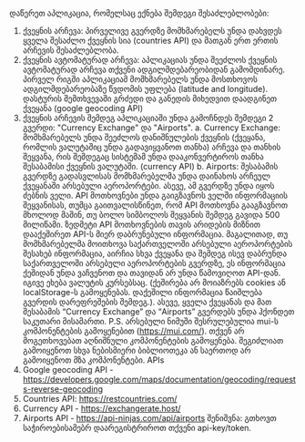 დაწერეთ აპლიკაცია, რომელსაც ექნება შემდეგი შესაძლებლობები:

1. ქვეყნის არჩევა: პირველივე გვერდზე მომხმარებელს უნდა დახვდეს ყველა შესაძლო ქვეყნის სია (countries API) და მათგან ერთ ერთის არჩევის შესაძლებლობა.
2. ქვეყნის ავტომატურად არჩევა: აპლიკაციას უნდა შეეძლოს ქვეყნის ავტომატურად არჩევა თქვენი ადგილმდებარეობიდან გამომდინარე. პირველ რიგში აპლიკაციამ მომხმარებელს უნდა მოსთხოვოს ადგილმდებარეობაზე წვდომის უფლება (latitude and longitude). დასტურის შემთხვევაში გრძედი და განედის მიხედვით დაადგინეთ ქვეყანა (google geocoding API)
3. ქვეყნის არჩევის შემდეგ აპლიკაციაში უნდა გამოჩნდეს შემდეგი 2 გვერდი: "Currency Exchange" და "Airports".
   a. Currency Exchange: მომხმარებელს უნდა შეეძლოს დანიშნულების ქვეყნის (ქვეყანა, რომლის ვალუტაშიც უნდა გადავიყვანოთ თანხა) არჩევა და თანხის შეყვანა, რის შემდეგაც სისტემამ უნდა დააკონვერტიროს თანხა შესაბამისი ქვეყნის ვალუტაში. (currency API)
   b. Airports: შესაბამის გვერდზე გადასვლისას მომხმარებელმა უნდა დაინახოს არჩეულ ქვეყანაში არსებული აეროპორტები. ასევე, ამ გვერდზე უნდა იყოს ძებნის ველი. API მოთხოვნები უნდა გაიგზავნოს ველში ინფორმაციის შეყვანისას, თუმცა გაითვალისწინეთ, რომ API მოთხოვნა გააგზავნოთ მხოლოდ მაშინ, თუ ბოლო სიმბოლოს შეყვანის შემდეგ გავიდა 500 მილიწამი.
   ზედმეტი API მოთხოვნების თავის არიდების მიზნით დააქეშირეთ API-ს მიერ დაბრუნებული ინფორმაცია. მაგალითად, თუ მომხმარებელმა მოითხოვა საქართველოში არსებული აეროპორტების შესახებ ინფორმაცია, აირჩია სხვა ქვეყანა და შემდეგ ისევ დაბრუნდა საქართველოში არსებული აეროპორტების გვერდზე, ეს ინფორმაცია ქეშიდან უნდა ვაჩვენოთ და თავიდან არ უნდა წამოვიღოთ API-დან. იგივე ეხება ვალუტის კურსებსაც. (ქეშირება არ მოიაზრებს cookies ან localStorage-ს გამოყენებას. დაქეშილი ინფორმაცია წაიშლება გვერდის დარეფრეშების შემდეგ.). ასევე, ყველა ქვეყანას და მათ შესაბამის “Currency Exchange” და “Airports” გვერდებს უნდა ჰქონდეთ საკუთარი მისამართი.
   P.S. არსებული ნიმუში შესრულებულია mui-ს კომპონენტების გამოყენებით (https://mui.com/). თქვენ არ მოგეთხოვებათ აღნიშნული კომპონენტების გამოყენება. შეგიძლიათ გამოიყენოთ სხვა ნებისმიერი ბიბლიოთეკა ან საერთოდ არ გამოიყენოთ მზა კომპონენტები.
   APIs
4. Google geocoding API - https://developers.google.com/maps/documentation/geocoding/requests-reverse-geocoding
5. Countries API: https://restcountries.com/
6. Currency API - https://exchangerate.host/
7. Airports API - https://api-ninjas.com/api/airports
   შენიშვნა: გთხოვთ საჭიროებისამებრ დაარეგისტრიროთ თქვენი api-key/token.
